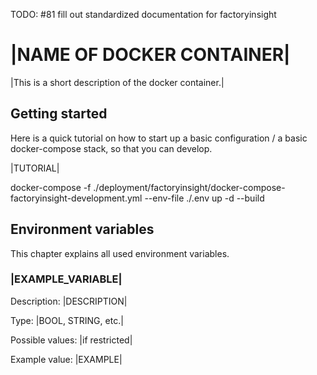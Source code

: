 TODO: #81 fill out standardized documentation for factoryinsight

# |NAME OF DOCKER CONTAINER|

|This is a short description of the docker container.|

## Getting started

Here is a quick tutorial on how to start up a basic configuration / a basic docker-compose stack, so that you can develop.

|TUTORIAL|

docker-compose -f ./deployment/factoryinsight/docker-compose-factoryinsight-development.yml --env-file ./.env up -d --build

## Environment variables

This chapter explains all used environment variables.

### |EXAMPLE_VARIABLE|

Description: |DESCRIPTION|

Type: |BOOL, STRING, etc.|

Possible values: |if restricted|

Example value: |EXAMPLE|